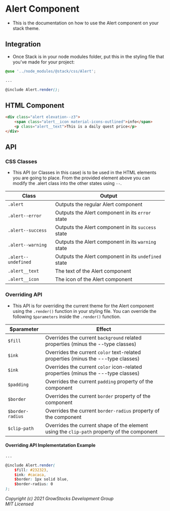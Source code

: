 # Alert Component
- This is the documentation on how to use the Alert component on your stack theme.

## Integration
- Once Stack is in your node modules folder, put this in the styling file that you've made for your project:
```scss
@use '../node_modules/@stack/css/Alert';

...

@include Alert.render();
```

## HTML Component
```html
<div class="alert elevation--z3">
    <span class="alert__icon material-icons-outlined">info</span>
    <p class="alert__text">This is a daily quest price</p>
</div>
```

## API
### CSS Classes
- This API (or Classes in this case) is to be used in the HTML elements you are going to place. From the provided element above you can modify the .alert class into the other states using `--`.

|  Class | Output |   
|---|---|
| `.alert`  | Outputs the regular Alert component  |
| `.alert--error`  | Outputs the Alert component in its `error` state |
|  `.alert--success` | Outputs the Alert component in its `success` state |
| `.alert--warning` | Outputs the Alert component in its `warning` state |
| `.alert--undefined` | Outputs the Alert component in its `undefined` state 
| `.alert__text` | The text of the Alert component
| `.alert__icon` | The icon of the Alert component |
  

### Overriding API
- This API is for overriding the current theme for the Alert component using the `.render()` function in your styling file. You can override the following `$parameters` inside the `.render()` function.

| $parameter | Effect |   
|---|---|
| `$fill` | Overrides the current `background` related properties (minus the --type classes)
| `$ink` | Overrides the current `color` text-related properties (minus the ---type classes)
| `$ink` | Overrides the current `color` icon-related properties (minus the ---type classes)
| `$padding` | Overrides the current `padding` property of the component
| `$border` | Overrides the current `border` property of the component
| `$border-radius` | Overrides the current `border-radius` property of the component
| `$clip-path` | Overrides the current shape of the element using the `clip-path` property of the component

#### Overriding API Implementatation Example

```scss
...

@include Alert.render(
    $fill: #232323,
    $ink: #cacaca,
    $border: 1px solid blue,
    $border-radius: 0
);
```

*Copyright (c) 2021 GrowStocks Development Group* <br>
*MIT Licensed*
